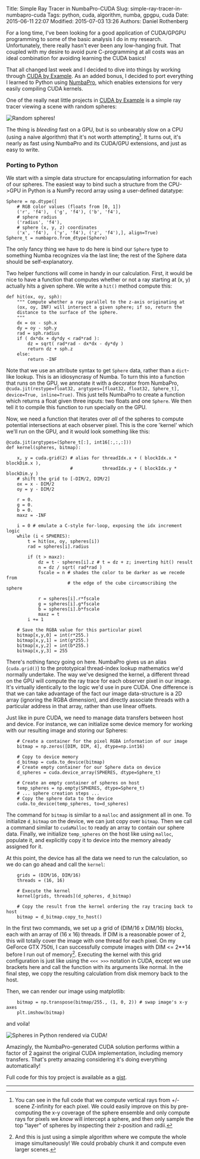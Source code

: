 Title: Simple Ray Tracer in NumbaPro-CUDA
Slug: simple-ray-tracer-in-numbapro-cuda
Tags: python, cuda, algorithm, numba, gpgpu, cuda
Date: 2015-06-11 22:07
Modified: 2015-07-03 13:26
Authors: Daniel Rothenberg

For a long time, I've been looking for a good application of CUDA/GPGPU programming to some of the basic analysis I do in my research. Unfortunately, there really hasn't ever been any low-hanging fruit. That coupled with my desire to avoid pure C-programming at all costs was an ideal combination for avoiding learning the CUDA basics!

That all changed last week and I decided to dive into things by working through [CUDA by Example]. As an added bonus, I decided to port everything I learned to Python using [NumbaPro](http://docs.continuum.io/numbapro/), which enables extensions for very easily compiling CUDA kernels.

One of the really neat little projects in [CUDA by Example] is a simple ray tracer viewing a scene with random spheres:

![Random spheres!]({filename}/images/2015/06/ray_C.png)

The thing is *bleeding* fast on a GPU, but is so unbearably slow on a CPU (using a naive algorithm) that it's not worth attempting[^1]. It turns out, it's nearly as fast using NumbaPro and its CUDA/GPU extensions, and just as easy to write.

### Porting to Python

We start with a simple data structure for encapsulating information for each of our spheres. The easiest way to bind such a structure from the CPU->GPU in Python is a NumPy record array using a user-defined datatype:

```language-python
Sphere = np.dtype([
    # RGB color values (floats from [0, 1])
    ('r', 'f4'),  ('g', 'f4'), ('b', 'f4'),
    # sphere radius
    ('radius', 'f4'),
    # sphere (x, y, z) coordinates
    ('x', 'f4'),  ('y', 'f4'), ('z', 'f4'),], align=True)
Sphere_t = numbapro.from_dtype(Sphere)
```

The only fancy thing we have to do here is bind our `Sphere` type to something Numba recognizes via the last line; the rest of the Sphere data should be self-explanatory.

Two helper functions will come in handy in our calculation. First, it would be nice to have a function that computes whether or not a ray starting at (x, y) actually hits a given sphere. We write a `hit()` method compute this:

```language-python
def hit(ox, oy, sph):
    """ Compute whether a ray parallel to the z-axis originating at
    (ox, oy, INF) will intersect a given sphere; if so, return the
    distance to the surface of the sphere.
    """
    dx = ox - sph.x
    dy = oy - sph.y
    rad = sph.radius
    if ( dx*dx + dy*dy < rad*rad ):
        dz = sqrt( rad*rad - dx*dx - dy*dy )
        return dz + sph.z
    else:
        return -INF
```

Note that we use an attribute syntax to get `Sphere` data, rather than a `dict`-like lookup. This is an idiosyncrasy of Numba. To turn this into a function that runs on the GPU, we annotate it with a decorator from NumbaPro, `@cuda.jit(restype=float32, argtypes=[float32, float32, Sphere_t], device=True, inline=True)`. This just tells NumbaPro to create a function which returns a float given three inputs: two floats and one `Sphere`. We then tell it to compile this function to run specially on the GPU.

Now, we need a function that iterates over *all* of the spheres to compute potential intersections at each observer pixel. This is the core 'kernel' which we'll run on the GPU, and it would look something like this:

``` language-python
@cuda.jit(argtypes=(Sphere_t[:], int16[:,:,:]))
def kernel(spheres, bitmap):

    x, y = cuda.grid(2) # alias for threadIdx.x + ( blockIdx.x * blockDim.x ),
                        #           threadIdx.y + ( blockIdx.y * blockDim.y )
    # shift the grid to [-DIM/2, DIM/2]
    ox = x - DIM/2
    oy = y - DIM/2

    r = 0.
    g = 0.
    b = 0.
    maxz = -INF

    i = 0 # emulate a C-style for-loop, exposing the idx increment logic
    while (i < SPHERES):
        t = hit(ox, oy, spheres[i])
        rad = spheres[i].radius

        if (t > maxz):
            dz = t - spheres[i].z # t = dz + z; inverting hit() result
            n = dz / sqrt( rad*rad )
            fscale = n # shades the color to be darker as we recede from
                       # the edge of the cube circumscribing the sphere

            r = spheres[i].r*fscale
            g = spheres[i].g*fscale
            b = spheres[i].b*fscale
            maxz = t
        i += 1

    # Save the RGBA value for this particular pixel
    bitmap[x,y,0] = int(r*255.)
    bitmap[x,y,1] = int(g*255.)
    bitmap[x,y,2] = int(b*255.)
    bitmap[x,y,3] = 255
```

There's nothing fancy going on here. NumbaPro gives us an alias (`cuda.grid()`) to the prototypical thread-index lookup mathematics we'd normally undertake. The way we've designed the kernel, a different thread on the GPU will compute the ray trace for each observer pixel in our image. It's virtually identically to the logic we'd use in pure CUDA. One difference is that we can take advantage of the fact our image data-structure is a 2D array (ignoring the RGBA dimension), and directly associate threads with a particular address in that array, rather than use linear offsets.

Just like in pure CUDA, we need to manage data transfers between host and device. For instance, we can initialize some device memory for working with our resulting image and storing our Spheres:

``` language-python
    # Create a container for the pixel RGBA information of our image
    bitmap = np.zeros([DIM, DIM, 4], dtype=np.int16)

    # Copy to device memory
    d_bitmap = cuda.to_device(bitmap)
    # Create empty container for our Sphere data on device
    d_spheres = cuda.device_array(SPHERES, dtype=Sphere_t)

    # Create an empty container of spheres on host
    temp_spheres = np.empty(SPHERES, dtype=Sphere_t)
    # ... sphere creation steps ...
    # Copy the sphere data to the device
    cuda.to_device(temp_spheres, to=d_spheres)
```

The command for `bitmap` is similar to a `malloc` and assignment all in one. To initialize `d_bitmap` on the device, we can just copy over `bitmap`. Then we call a command similar to `cudaMalloc` to ready an array to contain our sphere data. Finally, we initialize `temp_spheres` on the host like using `malloc`,  populate it, and explicitly copy it to device into the memory already assigned for it.

At this point, the device has all the data we need to run the calculation, so we do can go ahead and call the `kernel`:

``` language-python
    grids = (DIM/16, DIM/16)
    threads = (16, 16)

    # Execute the kernel
    kernel[grids, threads](d_spheres, d_bitmap)

    # Copy the result from the kernel ordering the ray tracing back to host
    bitmap = d_bitmap.copy_to_host()
```

In the first two commands, we set up a grid of (DIM/16 x DIM/16) blocks, each with an array of (16 x 16) threads. If DIM is a reasonable power of 2, this will totally cover the image with one thread for each pixel. On my GeForce GTX 750ti, I can successfully compute images with DIM <= 2**14 before I run out of memory[^2]. Executing the kernel with this grid configuration is just like using the `<<< >>>` notation in CUDA, except we use brackets here and call the function with its arguments like normal. In the final step, we copy the resulting calculation from disk memory back to the host.

Then, we can render our image using matplotlib:

``` language-python
    bitmap = np.transpose(bitmap/255., (1, 0, 2)) # swap image's x-y axes
    plt.imshow(bitmap)
```

and voila!

![Spheres in Python rendered via CUDA!]({filename}/images/2015/06/ray_py-1.png)

Amazingly, the NumbaPro-generated CUDA solution performs within a factor of 2 against the original CUDA implementation, including memory transfers. That's pretty amazing considering it's doing everything automatically!

Full code for this toy project is available as a [gist](https://gist.github.com/darothen/f53bb3e40edbceb38904).

---

<!--Footnotes-->
[^1]: You can see in the full code that we compute vertical rays from +/- scene Z-infinity for each pixel. We could easily improve on this by pre-computing the x-y coverage of the sphere ensemble and only compute rays for pixels we *know* will intercept a sphere, and then only sample the top "layer" of spheres by inspecting their z-position and radii.
[^2]: And this is just using a simple algorithm where we compute the whole image simultaneously! We could probably chunk it and compute even larger scenes.

<!--Bookmarks-->
[CUDA by Example]: http://www.amazon.com/CUDA-Example-Introduction-General-Purpose-Programming/dp/0131387685
